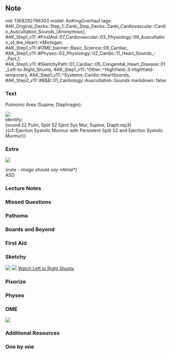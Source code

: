 ## Note
nid: 1368292796303
model: AnKingOverhaul
tags: #AK_Original_Decks::Step_1::Zanki_Step_Decks::Zanki_Cardiovascular::Cardio_Auscultation_Sounds_[Anonymous], #AK_Step1_v11::#FirstAid::07_Cardiovascular::03_Physiology::09_Auscultation_of_the_Heart::*Michigan, #AK_Step1_v11::#OME_banner::Basic_Science::09_Cardiac, #AK_Step1_v11::#Physeo::03_Physiology::02_Cardio::11_Heart_Sounds_-_Part_1, #AK_Step1_v11::#SketchyPath::01_Cardiac::05_Congenital_Heart_Disease::01_Left-to-Right_Shunts, #AK_Step1_v11::^Other::^HighYield::3-HighYield-temporary, #AK_Step1_v11::^Systems::Cardio::HeartSounds, #AK_Step2_v11::#B&B::01_Cardiology::Auscultation::Sounds
markdown: false

### Text
Pulmonic Area (Supine; Diaphragm):
<div><img src=
"University%20of%20Michigan%20Heart%20Sound%20and%20Murmur%20Library-21.jpg"
class="resizer"></div>
<div>
  Identify:
</div>
<div>
  [sound:22 Pulm, Split S2 Eject Sys Mur, Supine, Diaph.mp3]
</div>
<div>
  {{c1::Ejection Systolic Murmur with Persistent Split S2 and
  Ejection Systolic Murmur}}
</div>

### Extra
<img src=
"University%20of%20Michigan%20Heart%20Sound%20and%20Murmur%20Library-25.jpg">
<div>
  (<i>note - image should say *Atrial*)</i>
</div>
<div>
  ASD
</div>

### Lecture Notes


### Missed Questions


### Pathoma


### Boards and Beyond


### First Aid


### Sketchy
<img src=
"SketchyMedical%202019-12-19%2013-16-32_1566160514431.jpg">
<img src="Zoverall%20picture%20(4)_1566160514431.jpg"> <a href=
"https://dashboard.sketchy.com/study/medical/courses/medical-pathophysiology/units/medical-pathophysiology-cardiac/videos/medical-pathophysiology-cardiac-congenital-heart-disease-left-to-right-shunts?utm_source=anki&utm_medium=partnership&utm_campaign=february_update&utm_content=medical">
Watch Left to Right Shunts</a>

### Pixorize


### Physeo


### OME
<div class="ome-widget">
  <a href="https://onlinemeded.org/spa/cardiac?ref=anki"><img src=
  "_OME_AnkiFlashcards_Topic_6.png"></a>
</div>

### Additional Resources


### One by one

